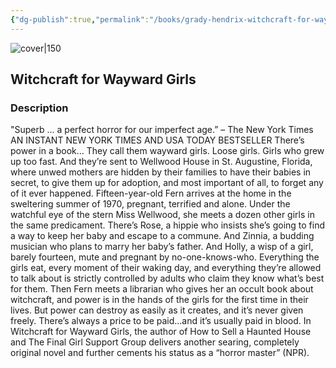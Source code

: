 ```yaml
---
{"dg-publish":true,"permalink":"/books/grady-hendrix-witchcraft-for-wayward-girls/","title":"\"Witchcraft for Wayward Girls\"","tags":["Fantasy","horror"]}
---
```




![cover|150](http://books.google.com/books/content?id=BJXyEAAAQBAJ&printsec=frontcover&img=1&zoom=1&edge=curl&source=gbs_api)

## Witchcraft for Wayward Girls

### Description

"Superb ... a perfect horror for our imperfect age.” – The New York Times AN INSTANT NEW YORK TIMES AND USA TODAY BESTSELLER There’s power in a book… They call them wayward girls. Loose girls. Girls who grew up too fast. And they’re sent to Wellwood House in St. Augustine, Florida, where unwed mothers are hidden by their families to have their babies in secret, to give them up for adoption, and most important of all, to forget any of it ever happened. Fifteen-year-old Fern arrives at the home in the sweltering summer of 1970, pregnant, terrified and alone. Under the watchful eye of the stern Miss Wellwood, she meets a dozen other girls in the same predicament. There’s Rose, a hippie who insists she’s going to find a way to keep her baby and escape to a commune. And Zinnia, a budding musician who plans to marry her baby’s father. And Holly, a wisp of a girl, barely fourteen, mute and pregnant by no-one-knows-who. Everything the girls eat, every moment of their waking day, and everything they’re allowed to talk about is strictly controlled by adults who claim they know what’s best for them. Then Fern meets a librarian who gives her an occult book about witchcraft, and power is in the hands of the girls for the first time in their lives. But power can destroy as easily as it creates, and it’s never given freely. There’s always a price to be paid...and it’s usually paid in blood. In Witchcraft for Wayward Girls, the author of How to Sell a Haunted House and The Final Girl Support Group delivers another searing, completely original novel and further cements his status as a “horror master” (NPR).
```